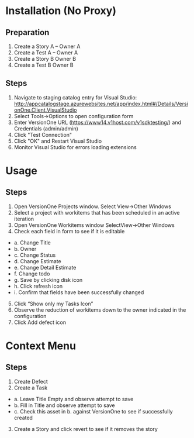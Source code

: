 # Installation (No Proxy)

## Preparation

1. Create a Story A – Owner A
2. Create a Test A – Owner A
3. Create a Story B Owner B
4. Create a Test B Owner B

## Steps

1. Navigate to staging catalog entry for Visual Studio: http://appcatalogstage.azurewebsites.net/app/index.html#/Details/VersionOne.Client.VisualStudio
2. Select Tools->Options to open configuration form
3. Enter VersionOne URL (https://www14.v1host.com/v1sdktesting/) and Credentials (admin/admin)
4. Click "Test Connection"
5. Click "OK" and Restart Visual Studio
6. Monitor Visual Studio for errors loading extensions

# Usage

## Steps

1. Open VersionOne Projects window. Select View->Other Windows
2. Select a project with workitems that has been scheduled in an active iteration
3. Open VersionOne Workitems window SelectView->Other Windows
4. Check each field in form to see if it is editable
  * a. Change Title
  * b. Owner
  * c. Change Status
  * d. Change Estimate
  * e. Change Detail Estimate
  * f. Change todo 
  * g. Save by clicking disk icon
  * h. Click refresh icon
  * i. Confirm that fields have been successfully changed
5. Click “Show only my Tasks Icon”
6. Observe the reduction of workitems down to the owner indicated in the configuration
7. Click Add defect icon

# Context Menu

## Steps

1. Create Defect
2. Create a Task
  * a. Leave Title Empty and observe attempt to save
  * b. Fill in Title and observe attempt to save
  * c. Check this asset in b. against VersionOne to see if successfully created
3. Create a Story and click revert to see if it removes the story
